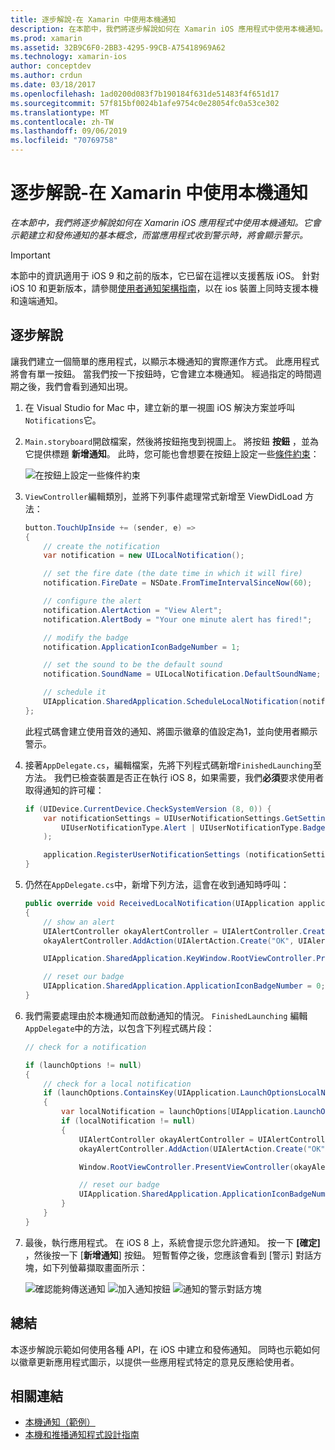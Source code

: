 ```yaml
---
title: 逐步解說-在 Xamarin 中使用本機通知
description: 在本節中，我們將逐步解說如何在 Xamarin iOS 應用程式中使用本機通知。 它會示範建立和發佈通知的基本概念，而當應用程式收到警示時，將會顯示警示。
ms.prod: xamarin
ms.assetid: 32B9C6F0-2BB3-4295-99CB-A75418969A62
ms.technology: xamarin-ios
author: conceptdev
ms.author: crdun
ms.date: 03/18/2017
ms.openlocfilehash: 1ad0200d083f7b190184f631de51483f4f651d17
ms.sourcegitcommit: 57f815bf0024b1afe9754c0e28054fc0a53ce302
ms.translationtype: MT
ms.contentlocale: zh-TW
ms.lasthandoff: 09/06/2019
ms.locfileid: "70769758"
---
```

# <a name="walkthrough---using-local-notifications-in-xamarinios"></a>逐步解說-在 Xamarin 中使用本機通知

_在本節中，我們將逐步解說如何在 Xamarin iOS 應用程式中使用本機通知。它會示範建立和發佈通知的基本概念，而當應用程式收到警示時，將會顯示警示。_

> [!IMPORTANT]
> 本節中的資訊適用于 iOS 9 和之前的版本，它已留在這裡以支援舊版 iOS。 針對 iOS 10 和更新版本，請參閱[使用者通知架構指南](~/ios/platform/user-notifications/index.md)，以在 ios 裝置上同時支援本機和遠端通知。

## <a name="walkthrough"></a>逐步解說

讓我們建立一個簡單的應用程式，以顯示本機通知的實際運作方式。 此應用程式將會有單一按鈕。 當我們按一下按鈕時，它會建立本機通知。 經過指定的時間週期之後，我們會看到通知出現。

1. 在 Visual Studio for Mac 中，建立新的單一視圖 iOS 解決方案並呼叫`Notifications`它。
1. `Main.storyboard`開啟檔案，然後將按鈕拖曳到視圖上。 將按鈕 **按鈕** ，並為它提供標題 **新增通知**。 此時，您可能也會想要在按鈕上設定一些[條件約束](~/ios/user-interface/designer/designer-auto-layout.md)： 

    ![](local-notifications-in-ios-walkthrough-images/image3.png "在按鈕上設定一些條件約束")
1. `ViewController`編輯類別，並將下列事件處理常式新增至 ViewDidLoad 方法：

    ```csharp
    button.TouchUpInside += (sender, e) =>
    {
        // create the notification
        var notification = new UILocalNotification();

        // set the fire date (the date time in which it will fire)
        notification.FireDate = NSDate.FromTimeIntervalSinceNow(60);

        // configure the alert
        notification.AlertAction = "View Alert";
        notification.AlertBody = "Your one minute alert has fired!";

        // modify the badge
        notification.ApplicationIconBadgeNumber = 1;

        // set the sound to be the default sound
        notification.SoundName = UILocalNotification.DefaultSoundName;

        // schedule it
        UIApplication.SharedApplication.ScheduleLocalNotification(notification);
    };
    ```

    此程式碼會建立使用音效的通知、將圖示徽章的值設定為1，並向使用者顯示警示。

1. 接著`AppDelegate.cs`，編輯檔案，先將下列程式碼新增`FinishedLaunching`至方法。 我們已檢查裝置是否正在執行 iOS 8，如果需要，我們**必須**要求使用者取得通知的許可權：

    ```csharp
    if (UIDevice.CurrentDevice.CheckSystemVersion (8, 0)) {
        var notificationSettings = UIUserNotificationSettings.GetSettingsForTypes (
            UIUserNotificationType.Alert | UIUserNotificationType.Badge | UIUserNotificationType.Sound, null
        );

        application.RegisterUserNotificationSettings (notificationSettings);
    }
    ```

1. 仍然在`AppDelegate.cs`中，新增下列方法，這會在收到通知時呼叫：

    ```csharp
    public override void ReceivedLocalNotification(UIApplication application, UILocalNotification notification)
    {
        // show an alert
        UIAlertController okayAlertController = UIAlertController.Create(notification.AlertAction, notification.AlertBody, UIAlertControllerStyle.Alert);
        okayAlertController.AddAction(UIAlertAction.Create("OK", UIAlertActionStyle.Default, null));

        UIApplication.SharedApplication.KeyWindow.RootViewController.PresentViewController(okayAlertController, true, null);

        // reset our badge
        UIApplication.SharedApplication.ApplicationIconBadgeNumber = 0;
    }
    ```

1. 我們需要處理由於本機通知而啟動通知的情況。 `FinishedLaunching` 編輯`AppDelegate`中的方法，以包含下列程式碼片段：

    ```csharp
    // check for a notification

    if (launchOptions != null)
    {
        // check for a local notification
        if (launchOptions.ContainsKey(UIApplication.LaunchOptionsLocalNotificationKey))
        {
            var localNotification = launchOptions[UIApplication.LaunchOptionsLocalNotificationKey] as UILocalNotification;
            if (localNotification != null)
            {
                UIAlertController okayAlertController = UIAlertController.Create(localNotification.AlertAction, localNotification.AlertBody, UIAlertControllerStyle.Alert);
                okayAlertController.AddAction(UIAlertAction.Create("OK", UIAlertActionStyle.Default, null));

                Window.RootViewController.PresentViewController(okayAlertController, true, null);

                // reset our badge
                UIApplication.SharedApplication.ApplicationIconBadgeNumber = 0;
            }
        }
    }
    ```

1. 最後，執行應用程式。 在 iOS 8 上，系統會提示您允許通知。 按一下 **[確定]** ，然後按一下 [**新增通知**] 按鈕。 短暫暫停之後，您應該會看到 [警示] 對話方塊，如下列螢幕擷取畫面所示：

    ![](local-notifications-in-ios-walkthrough-images/image0.png "確認能夠傳送通知") ![](local-notifications-in-ios-walkthrough-images/image1.png "加入通知按鈕") ![](local-notifications-in-ios-walkthrough-images/image2.png "通知的警示對話方塊")

## <a name="summary"></a>總結

本逐步解說示範如何使用各種 API，在 iOS 中建立和發佈通知。 同時也示範如何以徽章更新應用程式圖示，以提供一些應用程式特定的意見反應給使用者。

## <a name="related-links"></a>相關連結

- [本機通知（範例）](https://docs.microsoft.com/samples/xamarin/ios-samples/localnotifications)
- [本機和推播通知程式設計指南](https://developer.apple.com/library/prerelease/content/documentation/NetworkingInternet/Conceptual/RemoteNotificationsPG/)
